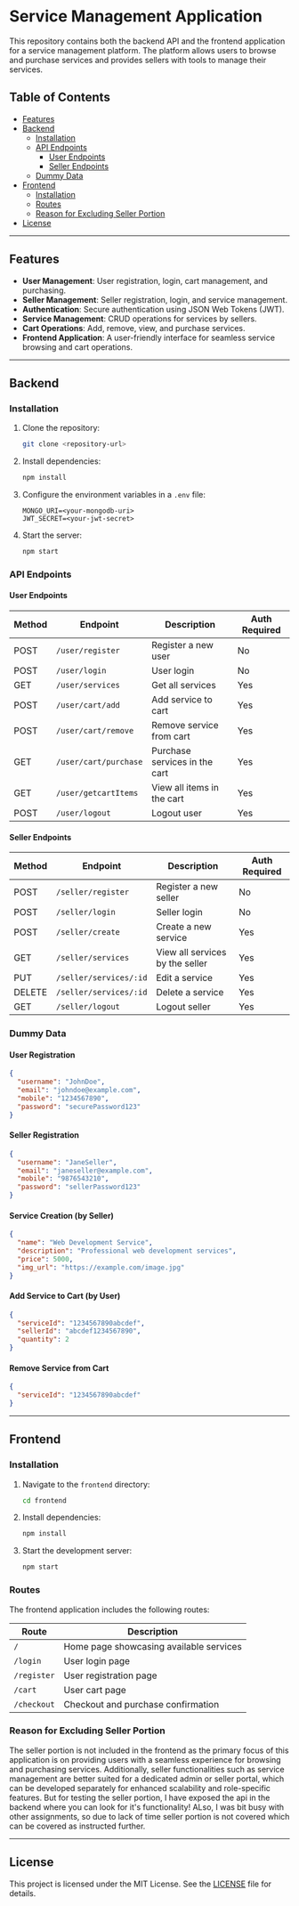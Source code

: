 # Service Management Application

This repository contains both the backend API and the frontend application for a service management platform. The platform allows users to browse and purchase services and provides sellers with tools to manage their services.

## Table of Contents

- [Features](#features)
- [Backend](#backend)
  - [Installation](#installation)
  - [API Endpoints](#api-endpoints)
    - [User Endpoints](#user-endpoints)
    - [Seller Endpoints](#seller-endpoints)
  - [Dummy Data](#dummy-data)
- [Frontend](#frontend)
  - [Installation](#frontend-installation)
  - [Routes](#frontend-routes)
  - [Reason for Excluding Seller Portion](#reason-for-excluding-seller-portion)
- [License](#license)

---

## Features

- **User Management**: User registration, login, cart management, and purchasing.
- **Seller Management**: Seller registration, login, and service management.
- **Authentication**: Secure authentication using JSON Web Tokens (JWT).
- **Service Management**: CRUD operations for services by sellers.
- **Cart Operations**: Add, remove, view, and purchase services.
- **Frontend Application**: A user-friendly interface for seamless service browsing and cart operations.

---

## Backend

### Installation

1. Clone the repository:
   ```bash
   git clone <repository-url>
   ```
2. Install dependencies:
   ```bash
   npm install
   ```
3. Configure the environment variables in a `.env` file:
   ```plaintext
   MONGO_URI=<your-mongodb-uri>
   JWT_SECRET=<your-jwt-secret>
   ```
4. Start the server:
   ```bash
   npm start
   ```

### API Endpoints

#### User Endpoints

| Method | Endpoint                 | Description                        | Auth Required |
|--------|--------------------------|------------------------------------|---------------|
| POST   | `/user/register`         | Register a new user                | No            |
| POST   | `/user/login`            | User login                         | No            |
| GET    | `/user/services`         | Get all services                   | Yes           |
| POST   | `/user/cart/add`         | Add service to cart                | Yes           |
| POST   | `/user/cart/remove`      | Remove service from cart           | Yes           |
| GET    | `/user/cart/purchase`    | Purchase services in the cart      | Yes           |
| GET    | `/user/getcartItems`     | View all items in the cart         | Yes           |
| POST   | `/user/logout`           | Logout user                        | Yes           |

#### Seller Endpoints

| Method | Endpoint                 | Description                        | Auth Required |
|--------|--------------------------|------------------------------------|---------------|
| POST   | `/seller/register`       | Register a new seller              | No            |
| POST   | `/seller/login`          | Seller login                       | No            |
| POST   | `/seller/create`         | Create a new service               | Yes           |
| GET    | `/seller/services`       | View all services by the seller    | Yes           |
| PUT    | `/seller/services/:id`   | Edit a service                     | Yes           |
| DELETE | `/seller/services/:id`   | Delete a service                   | Yes           |
| GET    | `/seller/logout`         | Logout seller                      | Yes           |

### Dummy Data

#### User Registration
```json
{
  "username": "JohnDoe",
  "email": "johndoe@example.com",
  "mobile": "1234567890",
  "password": "securePassword123"
}
```

#### Seller Registration
```json
{
  "username": "JaneSeller",
  "email": "janeseller@example.com",
  "mobile": "9876543210",
  "password": "sellerPassword123"
}
```

#### Service Creation (by Seller)
```json
{
  "name": "Web Development Service",
  "description": "Professional web development services",
  "price": 5000,
  "img_url": "https://example.com/image.jpg"
}
```

#### Add Service to Cart (by User)
```json
{
  "serviceId": "1234567890abcdef",
  "sellerId": "abcdef1234567890",
  "quantity": 2
}
```

#### Remove Service from Cart
```json
{
  "serviceId": "1234567890abcdef"
}
```

---

## Frontend

### Installation

1. Navigate to the `frontend` directory:
   ```bash
   cd frontend
   ```
2. Install dependencies:
   ```bash
   npm install
   ```
3. Start the development server:
   ```bash
   npm start
   ```

### Routes

The frontend application includes the following routes:

| Route               | Description                                |
|---------------------|--------------------------------------------|
| `/`                 | Home page showcasing available services   |
| `/login`            | User login page                           |
| `/register`         | User registration page                    |
| `/cart`             | User cart page                            |
| `/checkout`         | Checkout and purchase confirmation        |

### Reason for Excluding Seller Portion

The seller portion is not included in the frontend as the primary focus of this application is on providing users with a seamless experience for browsing and purchasing services. Additionally, seller functionalities such as service management are better suited for a dedicated admin or seller portal, which can be developed separately for enhanced scalability and role-specific features. But for testing the seller portion, I have exposed the api in the backend where you can look for it's functionality! ALso, I was bit busy with other assignments, so due to lack of time seller portion is not covered which can be covered as instructed further.

---

## License

This project is licensed under the MIT License. See the [LICENSE](LICENSE) file for details.
